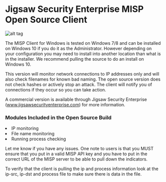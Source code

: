 # Jigsaw Security Enterprise MISP Open Source Client

![alt tag](http://ui.slcsecurity.com/img/misp-logo.png)

The MISP Client for Windows is tested on Windows 7/8 and can be installed on Windows 10 if you do it as the Administrator. However depending on your configuration you may need to install into another location than what is in the installer. We recommend pulling the source to do an install on Windows 10. <P></P>
This version will monitor network connections to IP addresses only and will also check filenames for known bad naming. The open source version does not check hashes or actively stop an attack. The client will notify you of connections if they occur so you can take action. <P></P><P></P>
A commercial version is available through Jigsaw Security Enterprise (www.jigsawsecurityenterprise.com) for more information. 
<P></P>
<h3>Modules Included in the Open Source Build</h3>
<li>IP monitoring</li>
<li>File name monitoring</li>
<li>Running process checking</li>
<P></P>
Let me know if you have any issues. One note to users is that you MUST ensure that you put in a valid MISP API key and you have to put in the correct URL of the MISP server to be able to pull down the indicators.<P></P>
To verify that the client is pulling the ip and process information look at the ip-src, ip-dst and process file to make sure there is data in the file. 
